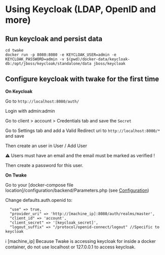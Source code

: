 # Using Keycloak \(LDAP, OpenID and more\)

## Run keycloak and persist data

```text
cd twake
docker run -p 8080:8080 -e KEYCLOAK_USER=admin -e KEYCLOAK_PASSWORD=admin -v $(pwd)/docker-data/keycloak-db:/opt/jboss/keycloak/standalone/data jboss/keycloak
```

## Configure keycloak with twake for the first time

**On Keycloak**

Go to `http://localhost:8080/auth/`

Login with admin:admin

Go to client &gt; account &gt; Credentials tab and save the `Secret`

Go to Settings tab and add a Valid Redirect uri to `http://localhost:8000/*` and save

Then create an user in User / Add User

⚠️ Users must have an email and the email must be marked as verified !

Then create a password for this user.

**On Twake**

Go to your \[docker-compose file location\]/configuration/backend/Parameters.php \(see [Configuration](../)\)

Change defaults.auth.openid to:

```text
  "use" => true,
  "provider_uri" => 'http://[machine_ip]:8080/auth/realms/master',
  "client_id" => 'account',
  "client_secret" => '[keycloak_secret]',
  "logout_suffix" => "/protocol/openid-connect/logout" //Specific to keycloak
```

ℹ️ \[machine\_ip\] Because Twake is accessing keycloak for inside a docker container, do not use localhost or 127.0.0.1 to access keycloak.

